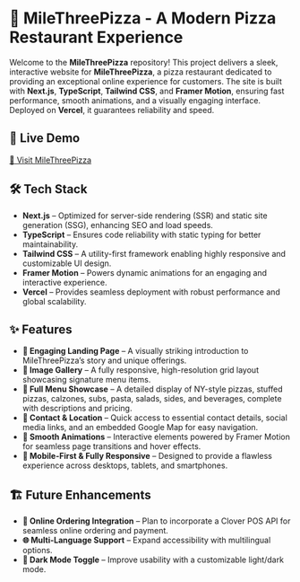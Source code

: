 # 🍕 MileThreePizza - A Modern Pizza Restaurant Experience

Welcome to the **MileThreePizza** repository! This project delivers a sleek, interactive website for **MileThreePizza**, a pizza restaurant dedicated to providing an exceptional online experience for customers. The site is built with **Next.js**, **TypeScript**, **Tailwind CSS**, and **Framer Motion**, ensuring fast performance, smooth animations, and a visually engaging interface. Deployed on **Vercel**, it guarantees reliability and speed.

## 🚀 Live Demo

[🔗 Visit MileThreePizza](https://milethreepizza.vercel.app/)

## 🛠️ Tech Stack

- **Next.js** – Optimized for server-side rendering (SSR) and static site generation (SSG), enhancing SEO and load speeds.
- **TypeScript** – Ensures code reliability with static typing for better maintainability.
- **Tailwind CSS** – A utility-first framework enabling highly responsive and customizable UI design.
- **Framer Motion** – Powers dynamic animations for an engaging and interactive experience.
- **Vercel** – Provides seamless deployment with robust performance and global scalability.

## ✨ Features

- **🌟 Engaging Landing Page** – A visually striking introduction to MileThreePizza’s story and unique offerings.
- **📸 Image Gallery** – A fully responsive, high-resolution grid layout showcasing signature menu items.
- **🍕 Full Menu Showcase** – A detailed display of NY-style pizzas, stuffed pizzas, calzones, subs, pasta, salads, sides, and beverages, complete with descriptions and pricing.
- **📍 Contact & Location** – Quick access to essential contact details, social media links, and an embedded Google Map for easy navigation.
- **🎨 Smooth Animations** – Interactive elements powered by Framer Motion for seamless page transitions and hover effects.
- **📱 Mobile-First & Fully Responsive** – Designed to provide a flawless experience across desktops, tablets, and smartphones.

## 🏗️ Future Enhancements

- **🛒 Online Ordering Integration** – Plan to incorporate a Clover POS API for seamless online ordering and payment.
- **🌐 Multi-Language Support** – Expand accessibility with multilingual options.
- **🖤 Dark Mode Toggle** – Improve usability with a customizable light/dark mode.
